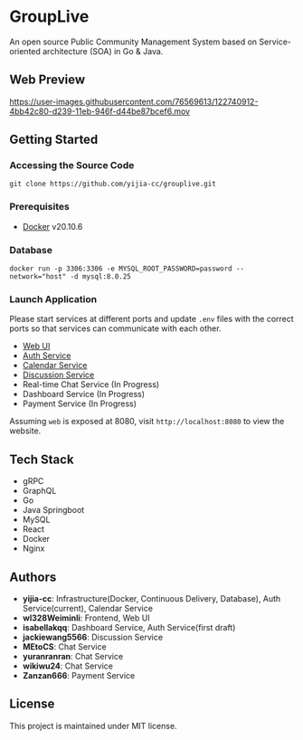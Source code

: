 # GroupLive

An open source Public Community Management System based on Service-oriented architecture (SOA) in Go & Java. 

## Web Preview
https://user-images.githubusercontent.com/76569613/122740912-4bb42c80-d239-11eb-946f-d44be87bcef6.mov

## Getting Started
### Accessing the Source Code
```
git clone https://github.com/yijia-cc/grouplive.git
```

### Prerequisites
- [Docker](https://docs.docker.com/docker-for-mac/install/) v20.10.6

### Database
```
docker run -p 3306:3306 -e MYSQL_ROOT_PASSWORD=password --network="host" -d mysql:8.0.25
```

### Launch Application
Please start services at different ports and update `.env` files with the correct ports so that services can communicate with each other.

- [Web UI](https://github.com/yijia-cc/grouplive/tree/master/web) 
- [Auth Service](https://github.com/yijia-cc/grouplive/tree/master/auth)
- [Calendar Service](https://github.com/yijia-cc/grouplive/tree/master/calendar)
- [Discussion Service](https://github.com/yijia-cc/grouplive/tree/master/discussion)
- Real-time Chat Service (In Progress)
- Dashboard Service (In Progress)
- Payment Service (In Progress)

Assuming `web` is exposed at 8080, visit `http://localhost:8080` to view the website.

## Tech Stack
- gRPC
- GraphQL
- Go
- Java Springboot
- MySQL
- React
- Docker
- Nginx

## Authors
- **yijia-cc**: Infrastructure(Docker, Continuous Delivery, Database), Auth Service(current), Calendar Service
- **wl328Weiminli**: Frontend, Web UI
- **isabellakqq**: Dashboard Service, Auth Service(first draft)
- **jackiewang5566**: Discussion Service
- **MEtoCS**: Chat Service
- **yuranranran**: Chat Service
- **wikiwu24**: Chat Service
- **Zanzan666**: Payment Service

## License
This project is maintained under MIT license.




